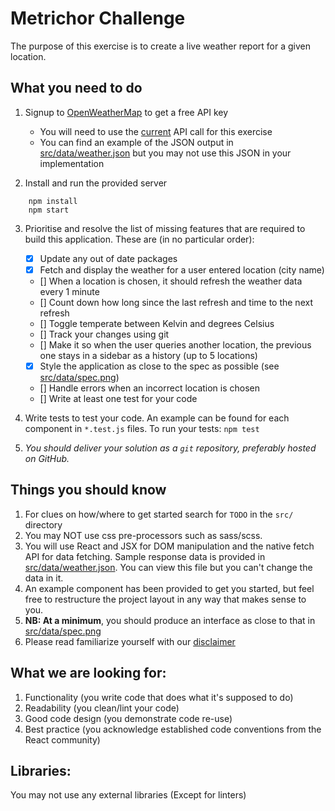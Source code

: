 Metrichor Challenge
=================

The purpose of this exercise is to create a live weather report for a given location.

What you need to do
-------------------

1. Signup to [OpenWeatherMap](https://openweathermap.org) to get a free API key
    - You will need to use the [current](https://openweathermap.org/current) API call for this exercise
    - You can find an example of the JSON output in [src/data/weather.json](./src/data/weather.json) but you may not use this JSON in your implementation

2. Install and run the provided server

```
    npm install
    npm start
```

3. Prioritise and resolve the list of missing features that are required to build this application. These are (in no particular order):
    - [x] Update any out of date packages
    - [x] Fetch and display the weather for a user entered location (city name)
    - [] When a location is chosen, it should refresh the weather data every 1 minute
    - [] Count down how long since the last refresh and time to the next refresh
    - [] Toggle temperate between Kelvin and degrees Celsius
    - [] Track your changes using git
    - [] Make it so when the user queries another location, the previous one stays in a sidebar as a history (up to 5 locations)
    - [X] Style the application as close to the spec as possible (see [src/data/spec.png](./src/data/spec.png))
    - [] Handle errors when an incorrect location is chosen
    - [] Write at least one test for your code

4. Write tests to test your code. An example can be found for each component in  `*.test.js` files. To run your tests:
  ```npm test```

5. *You should deliver your solution as a `git` repository, preferably hosted on GitHub.*

Things you should know
-------------------
1. For clues on how/where to get started search for `TODO` in the `src/` directory
2. You may NOT use css pre-processors such as sass/scss.
3. You will use React and JSX for DOM manipulation and the native fetch API for data fetching. Sample response data is provided in [src/data/weather.json](./src/data/weather.json). You can view this file but you can't change the data in it.
4. An example component has been provided to get you started, but feel free to restructure the project layout in any way that makes sense to you.
5. **NB: At a minimum**, you should produce an interface as close to that in [src/data/spec.png](./src/data/spec.png)
6. Please read familiarize yourself with our [disclaimer](./DISCLAIMER.md)

What we are looking for:
-------------------
1. Functionality (you write code that does what it's supposed to do)
2. Readability (you clean/lint your code)
3. Good code design (you demonstrate code re-use)
4. Best practice (you acknowledge established code conventions from the React community)

Libraries:
-------------------
You may not use any external libraries (Except for linters)
